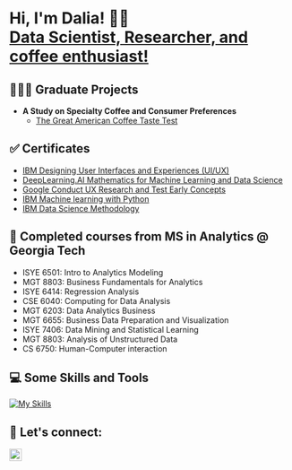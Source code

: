 <h1>Hi, I'm Dalia! 👋🏼 <br/><a href="https://www.linkedin.com/in/daliabottini/">Data Scientist, Researcher, and coffee enthusiast!</a></h1>


<h2> 👩🏽‍💻 Graduate Projects</h2>

- <b>A Study on Specialty Coffee and Consumer Preferences</b>
  - [The Great American Coffee Taste Test](https://github.com/bottinida/gactt.git)

<h2> ✅ Certificates</h2>

- [IBM Designing User Interfaces and Experiences (UI/UX)](https://coursera.org/share/00fc4230e5256ce5c0042e63e2a73658)
- [DeepLearning.AI Mathematics for Machine Learning and Data Science](https://coursera.org/share/ccc628a880fe65410cca39199f08731b)
- [Google Conduct UX Research and Test Early Concepts](https://coursera.org/share/24783da80b4b724dba45ecae1f163220)
- [IBM Machine learning with Python](https://coursera.org/share/274aef6f32bdd2f59fed60f4ee60e764)
- [IBM Data Science Methodology](https://coursera.org/share/ea5c1d2ba3a52ea795a000ea99d29055)

<h2> 🐝 Completed courses from MS in Analytics @ Georgia Tech</h2>

- ISYE 6501: Intro to Analytics Modeling
- MGT 8803: Business Fundamentals for Analytics
- ISYE 6414: Regression Analysis
- CSE 6040: Computing for Data Analysis
- MGT 6203: Data Analytics Business
- MGT 6655: Business Data Preparation and Visualization
- ISYE 7406: Data Mining and Statistical Learning
- MGT 8803: Analysis of Unstructured Data
- CS 6750: Human-Computer interaction

<h2> 💻 Some Skills and Tools </h2>

[![My Skills](https://skillicons.dev/icons?i=anaconda,pycharm,py,r,regex,sklearn,figma,visualstudio&perline=8)](https://skillicons.dev) 

<h2> 🤳 Let's connect:</h2>

[<img align="left" alt="JoshMadakor | LinkedIn" width="22px" src="https://cdn.jsdelivr.net/npm/simple-icons@v3/icons/linkedin.svg" />][linkedin]

[linkedin]: https://linkedin.com/in/daliabottini



<!--
**joshmadakor1/joshmadakor1** is a ✨ _special_ ✨ repository because its `README.md` (this file) appears on your GitHub profile.

Here are some ideas to get you started:

- 🔭 I’m currently working on ...
- 🌱 I’m currently learning ...
- 👯 I’m looking to collaborate on ...
- 🤔 I’m looking for help with ...
- 💬 Ask me about ...
- 📫 How to reach me: ...
- 😄 Pronouns: ...
- ⚡ Fun fact: ...
-->
